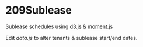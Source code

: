 # 209Sublease
Sublease schedules using [d3.js](https://github.com/d3/d3) &amp; [moment.js](https://github.com/moment/moment/)

Edit *data.js* to alter tenants & sublease start/end dates.
